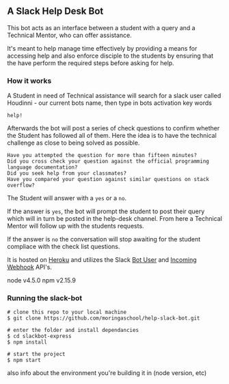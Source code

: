## A Slack Help Desk Bot
This bot acts as an interface between a student with a query and a Technical Mentor, who can offer assistance.

It's meant to help manage time effectively by providing a means for accessing help and also enforce disciple to the students by ensuring that the have perform the required steps before asking for help.

### How it works
A Student in need of Technical assistance will search for a slack user called Houdinni - our current bots name, then type in bots activation key words

    help!

Afterwards the bot will post a series of check questions to confirm whether the Student has followed all of them. Here the idea is to have the technical challenge as close to being solved as possible.

    Have you attempted the question for more than fifteen minutes?
    Did you cross check your question against the official programming language documentation?
    Did you seek help from your classmates?
    Have you compared your question against similar questions on stack overflow?

The Student will answer with a `yes` or a `no`.

If the answer is `yes`, the bot will prompt the student to post their query which will in turn be posted in the help-desk channel. From here a Technical Mentor will follow up with the students requests.

If the answer is `no` the conversation will stop awaiting for the student compliace with the check list questions.


It is hosted on [Heroku](https://www.heroku.com/) and utilizes the Slack [Bot User](https://api.slack.com/bot-users) and [Incoming Webhook](https://api.slack.com/incoming-webhooks) API's.



node v4.5.0
npm v2.15.9


### Running the slack-bot

    # clone this repo to your local machine
    $ git clone https://github.com/moringaschool/help-slack-bot.git

    # enter the folder and install dependancies
    $ cd slackbot-express
    $ npm install

    # start the project
    $ npm start


also info about the environment you're building it in (node version, etc)
